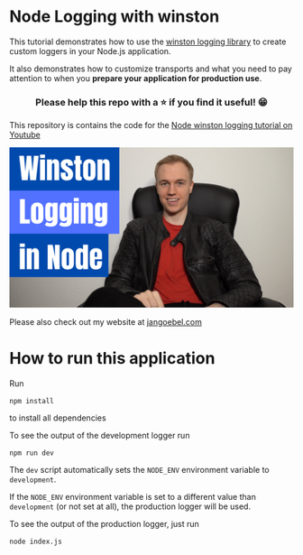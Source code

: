 # Node Logging with winston

This tutorial demonstrates how to use the [winston logging library](https://github.com/winstonjs/winston) to create custom loggers in your Node.js application.

It also demonstrates how to customize transports and what you need to pay attention to when you **prepare your application for production use**.

<h3 align="center">Please help this repo with a ⭐️ if you find it useful! 😁</h3>

This repository is contains the code for the [Node winston logging tutorial on Youtube](https://www.youtube.com/watch?v=A5YiqaQbsyI)

[![Node winston logging tutorial](images/node-winston-logging-tutorial.png)](https://www.youtube.com/watch?v=A5YiqaQbsyI)

Please also check out my website at [jangoebel.com](https://jangoebel.com)

# How to run this application

Run

```
npm install
```

to install all dependencies

To see the output of the development logger run

```
npm run dev
```

The `dev` script automatically sets the `NODE_ENV` environment variable to `development`.

If the `NODE_ENV` environment variable is set to a different value than `development` (or not set at all), the production logger will be used.

To see the output of the production logger, just run

```
node index.js
```
